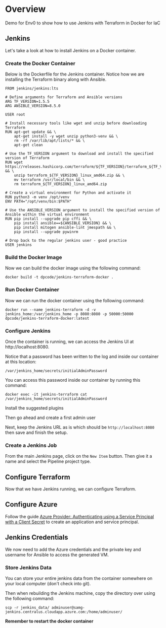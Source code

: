 # Overview

Demo for Env0 to show how to use Jenkins with Terraform in Docker for IaC

## Jenkins

Let's take a look at how to install Jenkins on a Docker container.

### Create the Docker Container

Below is the Dockerfile for the Jenkins container. Notice how we are installing the Terraform binary along with Ansible.

```shell
FROM jenkins/jenkins:lts

# Define arguments for Terraform and Ansible versions
ARG TF_VERSION=1.5.5
ARG ANSIBLE_VERSION=8.5.0

USER root

# Install necessary tools like wget and unzip before downloading Terraform
RUN apt-get update && \
    apt-get install -y wget unzip python3-venv && \
    rm -rf /var/lib/apt/lists/* && \
    apt-get clean

# Use the TF_VERSION argument to download and install the specified version of Terraform
RUN wget https://releases.hashicorp.com/terraform/${TF_VERSION}/terraform_${TF_VERSION}_linux_amd64.zip && \
    unzip terraform_${TF_VERSION}_linux_amd64.zip && \
    mv terraform /usr/local/bin && \
    rm terraform_${TF_VERSION}_linux_amd64.zip

# Create a virtual environment for Python and activate it
RUN python3 -m venv /opt/venv
ENV PATH="/opt/venv/bin:$PATH"

# Use the ANSIBLE_VERSION argument to install the specified version of Ansible within the virtual environment
RUN pip install --upgrade pip cffi && \
    pip install ansible==${ANSIBLE_VERSION} && \
    pip install mitogen ansible-lint jmespath && \
    pip install --upgrade pywinrm

# Drop back to the regular jenkins user - good practice
USER jenkins
```

### Build the Docker Image

Now we can build the docker image using the following command:

```shell
docker build -t dpcode/jenkins-terraform-docker .
```

### Run Docker Container

Now we can run the docker container using the following command:

```shell
docker run --name jenkins-terraform -d -v jenkins_home:/var/jenkins_home -p 8080:8080 -p 50000:50000 dpcode/jenkins-terraform-docker:latest
```

### Configure Jenkins

Once the container is running, we can access the Jenkins UI at http://localhost:8080.

Notice that a password has been written to the log and inside our container at this location:

`/var/jenkins_home/secrets/initialAdminPassword`

You can access this password inside our container by running this command:

```shell
docker exec -it jenkins-terraform cat /var/jenkins_home/secrets/initialAdminPassword
```

Install the suggested plugins

Then go ahead and create a first admin user

Next, keep the Jenkins URL as is which should be `http://localhost:8080` then save and finish the setup.

### Create a Jenkins Job

From the main Jenkins page, click on the `New Item` button. Then give it a name and select the Pipeline project type.

## Configure Terraform

Now that we have Jenkins running, we can configure Terraform.

## Configure Azure

Follow the guide [Azure Provider: Authenticating using a Service Principal with a Client Secret](https://registry.terraform.io/providers/hashicorp/azurerm/latest/docs/guides/service_principal_client_secret#creating-a-service-principal-in-the-azure-portal) to create an application and service principal.

## Jenkins Credentials

We now need to add the Azure credentials and the private key and username for Ansible to access the generated VM.



### Store Jenkins Data

You can store your entire jenkins data from the container somewhere on your local computer (don't check into git).

Then when rebuilding the Jenkins machine, copy the directory over using the following command:

```shell
scp -r jenkins_data/ adminuser@samg-jenkins.centralus.cloudapp.azure.com:/home/adminuser/
```

**Remember to restart the docker container**
